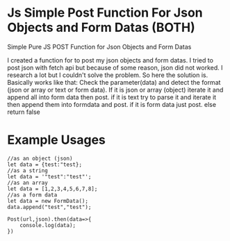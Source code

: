 # Js Simple Post Function For Json Objects and Form Datas (BOTH)
Simple Pure JS POST Function for Json Objects and Form Datas

I created a function for to post my json objects and form datas.
I tried to post json with fetch api but because of some reason, json did not worked. I research a lot but I couldn't solve the problem.
So here the solution is.
Basically works like that: Check the parameter(data) and detect the format (json or array or text or form data). If it is json or array (object) iterate it and append all into form data then post.
if it is text try to parse it and iterate it then append them into formdata and post.
if it is form data just post.
else return false
# Example Usages

    //as an object (json)
    let data = {test:"test};
	//as a string
    let data = '"test":"test"';
    //as an array
    let data = [1,2,3,4,5,6,7,8];
	//as a form data
	let data = new FormData();
    data.append("test","test");

	Post(url,json).then(data=>{
		console.log(data);
	})
    
